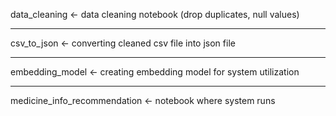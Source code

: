 data_cleaning <- data cleaning notebook (drop duplicates, null values)

---

csv_to_json <- converting cleaned csv file into json file

---
embedding_model <- creating embedding model for system utilization

---

medicine_info_recommendation <- notebook where system runs
